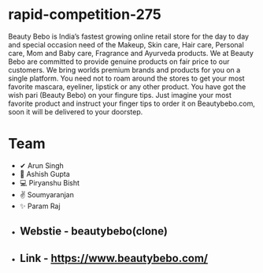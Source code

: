 # rapid-competition-275 
Beauty Bebo is India’s fastest growing online retail store for the day to day and special occasion need of the Makeup, Skin care, Hair care, Personal care, Mom and Baby care, Fragrance and Ayurveda products. We at Beauty Bebo are committed to provide genuine products on fair price to our customers. We bring worlds premium brands and products for you on a single platform. You need not to roam around the stores to get your most favorite mascara, eyeliner, lipstick or any other product. You have got the wish pari (Beauty Bebo) on your fingure tips. Just imagine your most favorite product and instruct your finger tips to order it on Beautybebo.com, soon it will be delivered to your doorstep.
# Team
-  ✔ Arun Singh
- 🤝 Ashish Gupta 
- 💻 Piryanshu Bisht
- ✌ Soumyaranjan
- ✨ Param Raj
- ## Webstie - beautybebo(clone)
- ## Link - https://www.beautybebo.com/
